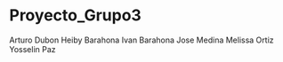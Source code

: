 # Proyecto_Grupo3
Arturo Dubon
Heiby Barahona
Ivan Barahona
Jose Medina 
Melissa Ortiz
Yosselin Paz

